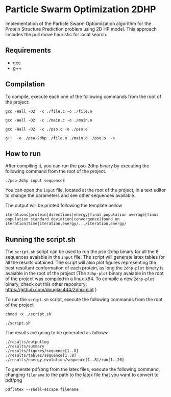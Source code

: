 # Particle Swarm Optimization 2DHP

Implementation of the Particle Swarm Optiomization algorithm for the Protein Structure Prediction problem using 2D HP model. This approach includes the pull move heuristic for local search.

## Requirements
* gcc
* g++

## Compilation

To compile, execute each one of the following commands from the root of the project:
```
gcc -Wall -O2  -c ./file.c -o ./file.o
```
```
gcc -Wall -O2  -c ./main.c -o ./main.o
```
```
gcc -Wall -O2  -c ./pso.c -o ./pso.o
```
```
g++  -o ./pso-2dhp ./file.o ./main.o ./pso.o  -s
```

## How to run

After compiling it, you can run the pso-2dhp binary by executing the following command from the root of the project.
```
./pso-2dhp input sequence8
```

You can open the `input` file, located at the root of the project, in a text editor to change the parameters and see other sequences available.


The output will be printed following the template bellow
```
iterations|protein|directions|energy|final population average|final population standard deviation|convergence|found on iteration|time|iteration,energy/.../iteration,energy/
```

## Running the script.sh
The `script.sh` script can be used to run the pso-2dhp binary for all the 8 sequences avaiable in the `input` file. The script will generate latex tables for all the results obtained. The script will also plot figures representing the best resultant conformation of each protein, as long the `2dhp-plot` binary is avaiable in the root of the project (The `2dhp-plot` binary avaiable in the root of the project was compiled in a linux x64. To compile a new `2dhp-plot` binary, check out this other repository: https://github.com/douglas444/2dhp-plot )

To run the `script.sh` script, execute the following commands from the root of the project
```
chmod +x ./script.sh
```
```
./script.sh
```
The results are going to be generated as follows:
```
./results/outputlog
./results/summary
./results/figures/sequence[1..8]
./results/tables/sequence[1..8]
./results/energy_evolution/sequence[1..8]/run[1..20]
```
To generate pdf/png from the latex files, execute the following command, changing `filename` to the path to the latex file that you want to convert to pdf/png
```
pdflatex --shell-escape filename
```
